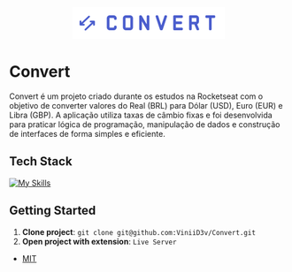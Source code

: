 <!--- # "Can be a image or a gift from the project pages" -->

<p align="center">
  <img src="./img/logo.svg" alt="Project Name">
</p>

# Convert

Convert é um projeto criado durante os estudos na Rocketseat com o objetivo de converter valores do Real (BRL) para Dólar (USD), Euro (EUR) e Libra (GBP). A aplicação utiliza taxas de câmbio fixas e foi desenvolvida para praticar lógica de programação, manipulação de dados e construção de interfaces de forma simples e eficiente.

## Tech Stack

<!--- # "Verify icons availability here https://github.com/tandpfun/skill-icons" -->

[![My Skills](https://skillicons.dev/icons?i=js,css,html)](https://skillicons.dev)

## Getting Started

1. **Clone project**: `git clone git@github.com:ViniiD3v/Convert.git`
2. **Open project with extension**: `Live Server`

- [MIT](https://rem.mit-license.org)
